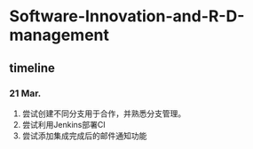 # Software-Innovation-and-R-D-management
## timeline
### 21 Mar.
1. 尝试创建不同分支用于合作，并熟悉分支管理。
2. 尝试利用Jenkins部署CI
3. 尝试添加集成完成后的邮件通知功能
